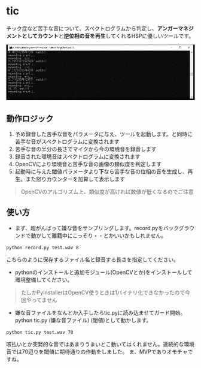 # tic

チック症など苦手な音について、スペクトログラムから判定し、**アンガーマネジメントとしてカウント**と**逆位相の音を再生**してくれるHSPに優しいツールです。

![tic](https://github.com/yasutakatou/tic/blob/pic/tic.gif)

## 動作ロジック 

 1. 予め録音した苦手な音をパラメータに与え、ツールを起動します。と同時に苦手な音がスペクトログラムに変換されます
 1. 苦手な音の半分の長さでマイクから今の環境音を録音します
 1. 録音された環境音はスペクトログラムに変換されます
 1. OpenCVにより環境音と苦手な音の画像の類似度を判定します
 1. 起動時に与えた閾値パラメータより**下**なら苦手な音の位相の音を生成し、再生。また怒りカウンターを加算して表示します

> OpenCVのアルゴリズム上、類似度が高ければ数値が低くなるのでご注意

## 使い方

 - まず、超がんばって嫌な音をサンプリングします。record.pyをバックグラウンドで動かして離籍中にこっそり・・とかいいかもしれません。

```
python record.py test.wav 8
```

こちらのように保存するファイル名と録音する長さを指定してください。

 - pythonのインストールと追加モジュール(OpenCVとか)をインストールして環境整備してください。

> たしかPyInstallerはOpenCV使うときは1バイナリ化できなかったので今回やってません

 - 嫌な音ファイルをなんとか入手したらtic.pyに読み込ませてガード開始。python tic.py (嫌な音ファイル) (閾値)として動かします。

```
python tic.py test.wav 70
```

咳払いとか突発的な音ではあまりうまいとこ動いてはくれません。連続的な環境音では70辺りを閾値に期待通りの作動をしました。
ま、MVPでありオモチャですね。
